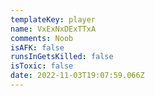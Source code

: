 ```yaml
---
templateKey: player
name: VxExNxDExTTxA
comments: Noob
isAFK: false
runsInGetsKilled: false
isToxic: false
date: 2022-11-03T19:07:59.066Z
---
```

